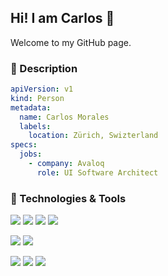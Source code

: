 ## Hi! I am Carlos 👋

Welcome to my GitHub page.

### 📖 Description

```yaml
apiVersion: v1
kind: Person
metadata:
  name: Carlos Morales
  labels:
    location: Zürich, Swizterland
specs:
  jobs:
    - company: Avaloq
      role: UI Software Architect
```

### 🔧 Technologies & Tools

![](https://img.shields.io/badge/Code-JavaScript-blue?style=flat&logo=javascript&logoColor=white&color=6aa6f8)
![](https://img.shields.io/badge/Code-TypeScript-blue?style=flat&logo=typescript&logoColor=white&color=6aa6f8)
![](https://img.shields.io/badge/Code-Python-blue?style=flat&logo=python&logoColor=white&color=6aa6f8)
![](https://img.shields.io/badge/Code-Java-blue?style=flat&logo=java&logoColor=white&color=6aa6f8)

![](https://img.shields.io/badge/Cloud-GCP-blue?style=flat&logo=googlecloud&logoColor=white&color=6aa6f8)
![](https://img.shields.io/badge/Cloud-AWS-blue?style=flat&logo=amazonaws&logoColor=white&color=6aa6f8)

![](https://img.shields.io/badge/Shell-Bash-blue?style=flat&logo=gnu-bash&logoColor=white&color=6aa6f8)
![](https://img.shields.io/badge/Tools-Docker-blue?style=flat&logo=docker&logoColor=white&color=6aa6f8)
![](https://img.shields.io/badge/Tools-Kubernetes-blue?style=flat&logo=kubernetes&logoColor=white&color=6aa6f8)
